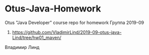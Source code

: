 # Otus-Java-Homework
Otus "Java Developer" course repo for homework 
Группа 2019-09

1. https://github.com/VladimirLind/2019-09-otus-java-Lind/tree/hw01_maven/

Владимир Линд
